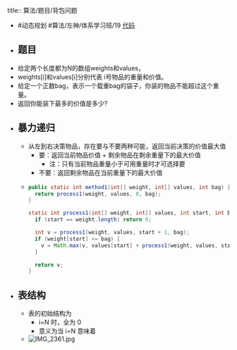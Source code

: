 title:: 算法/题目/背包问题

- #动态规划 #算法/左神/体系学习班/19 [代码](https://github.com/singee-study/algorithm-java/blob/master/zuo-algorithm-2020/class19/Code01.java)
- ## 题目
- 给定两个长度都为N的数组weights和values，
- weights[i]和values[i]分别代表 i号物品的重量和价值。
- 给定一个正数bag，表示一个载重bag的袋子，你装的物品不能超过这个重量。
- 返回你能装下最多的价值是多少?
- ## 暴力递归
	- 从左到右决策物品，存在要与不要两种可能，返回当前决策的价值最大值
		- 要：返回当前物品价值 + 剩余物品在剩余重量下的最大价值
			- 注：只有当前物品重量小于可用重量时才可选择要
		- 不要：返回剩余物品在当前重量下的最大价值
	- ```java
	  public static int method1(int[] weight, int[] values, int bag) {
	    return process1(weight, values, 0, bag);
	  }
	  
	  static int process1(int[] weight, int[] values, int start, int bag) {
	    if (start == weight.length) return 0;
	  
	    int v = process1(weight, values, start + 1, bag);
	    if (weight[start] <= bag) {
	      v = Math.max(v, values[start] + process1(weight, values, start + 1, bag - weight[start]));
	    }
	  
	    return v;
	  }
	  ```
- ## 表结构
	- 表的初始结构为
		- i=N 时，全为 0
		- 意义为当 i=N 意味着
	- ![IMG_2361.jpg](../assets/IMG_2361_1653569944299_0.jpg)